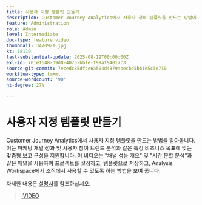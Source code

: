 ```yaml
---
title: 사용자 지정 템플릿 만들기
description: Customer Journey Analytics에서 사용자 정의 템플릿을 만드는 방법에 대해 알아봅니다.
feature: Administration
role: Admin
level: Intermediate
doc-type: feature video
thumbnail: 3470921.jpg
kt: 18119
last-substantial-update: 2025-08-19T00:00:00Z
exl-id: 701ef648-d9d0-4075-bbfe-f99af94017c3
source-git-commit: 7ecedc85dfce6a504d4879abecbd5bb1e5c3e710
workflow-type: tm+mt
source-wordcount: '90'
ht-degree: 27%

---
```


# 사용자 지정 템플릿 만들기

Customer Journey Analytics에서 사용자 지정 템플릿을 만드는 방법을 알아봅니다. 이는 마케팅 채널 성과 및 사용자 참여 트렌드 분석과 같은 특정 비즈니스 목표에 맞는 맞춤형 보고 구성을 지원합니다. 이 비디오는 &quot;채널 성능 개요&quot; 및 &quot;시간 분할 분석&quot;과 같은 패널을 사용하여 프로젝트를 설정하고, 템플릿으로 저장하고, Analysis Workspace에서 조직에서 사용할 수 있도록 하는 방법을 보여 줍니다.

자세한 내용은 [설명서](https://experienceleague.adobe.com/ko/docs/analytics-platform/using/cja-workspace/templates/create-templates)를 참조하십시오.

>[!VIDEO](https://video.tv.adobe.com/v/3470921/?learn=on)
